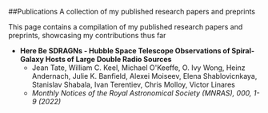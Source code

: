 ##Publications
A collection of my published research papers and preprints

This page contains a compilation of my published research papers and preprints, showcasing my contributions thus far

- **Here Be SDRAGNs - Hubble Space Telescope Observations of Spiral-Galaxy Hosts of Large Double Radio Sources**
  - Jean Tate, William C. Keel, Michael O'Keeffe, O. Ivy Wong, Heinz Andernach, Julie K. Banfield, Alexei Moiseev, Elena Shablovicnkaya, Stanislav Shabala, Ivan Terentiev, Chris Molloy, Victor Linares
  - *Monthly Notices of the Royal Astronomical Society (MNRAS), 000, 1-9 (2022)*
